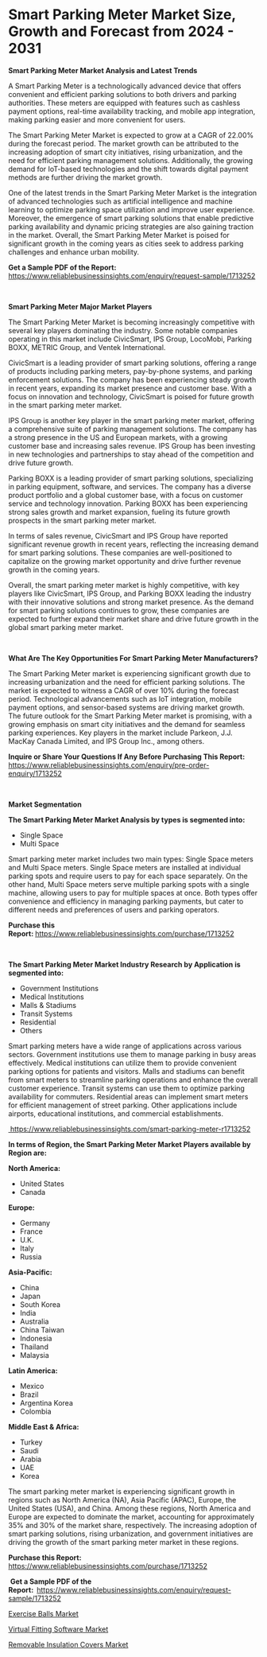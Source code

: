 <p><h1>Smart Parking Meter Market Size, Growth and Forecast from 2024 - 2031</h1></p><p><strong>Smart Parking Meter Market Analysis and Latest Trends</strong></p>
<p><p>A Smart Parking Meter is a technologically advanced device that offers convenient and efficient parking solutions to both drivers and parking authorities. These meters are equipped with features such as cashless payment options, real-time availability tracking, and mobile app integration, making parking easier and more convenient for users.</p><p>The Smart Parking Meter Market is expected to grow at a CAGR of 22.00% during the forecast period. The market growth can be attributed to the increasing adoption of smart city initiatives, rising urbanization, and the need for efficient parking management solutions. Additionally, the growing demand for IoT-based technologies and the shift towards digital payment methods are further driving the market growth.</p><p>One of the latest trends in the Smart Parking Meter Market is the integration of advanced technologies such as artificial intelligence and machine learning to optimize parking space utilization and improve user experience. Moreover, the emergence of smart parking solutions that enable predictive parking availability and dynamic pricing strategies are also gaining traction in the market. Overall, the Smart Parking Meter Market is poised for significant growth in the coming years as cities seek to address parking challenges and enhance urban mobility.</p></p>
<p><strong>Get a Sample PDF of the Report:&nbsp;</strong> <a href="https://www.reliablebusinessinsights.com/enquiry/request-sample/1713252">https://www.reliablebusinessinsights.com/enquiry/request-sample/1713252</a></p>
<p>&nbsp;</p>
<p><strong>Smart Parking Meter Major Market Players</strong></p>
<p><p>The Smart Parking Meter Market is becoming increasingly competitive with several key players dominating the industry. Some notable companies operating in this market include CivicSmart, IPS Group, LocoMobi, Parking BOXX, METRIC Group, and Ventek International.</p><p>CivicSmart is a leading provider of smart parking solutions, offering a range of products including parking meters, pay-by-phone systems, and parking enforcement solutions. The company has been experiencing steady growth in recent years, expanding its market presence and customer base. With a focus on innovation and technology, CivicSmart is poised for future growth in the smart parking meter market.</p><p>IPS Group is another key player in the smart parking meter market, offering a comprehensive suite of parking management solutions. The company has a strong presence in the US and European markets, with a growing customer base and increasing sales revenue. IPS Group has been investing in new technologies and partnerships to stay ahead of the competition and drive future growth.</p><p>Parking BOXX is a leading provider of smart parking solutions, specializing in parking equipment, software, and services. The company has a diverse product portfolio and a global customer base, with a focus on customer service and technology innovation. Parking BOXX has been experiencing strong sales growth and market expansion, fueling its future growth prospects in the smart parking meter market.</p><p>In terms of sales revenue, CivicSmart and IPS Group have reported significant revenue growth in recent years, reflecting the increasing demand for smart parking solutions. These companies are well-positioned to capitalize on the growing market opportunity and drive further revenue growth in the coming years.</p><p>Overall, the smart parking meter market is highly competitive, with key players like CivicSmart, IPS Group, and Parking BOXX leading the industry with their innovative solutions and strong market presence. As the demand for smart parking solutions continues to grow, these companies are expected to further expand their market share and drive future growth in the global smart parking meter market.</p></p>
<p>&nbsp;</p>
<p><strong>What Are The Key Opportunities For Smart Parking Meter Manufacturers?</strong></p>
<p><p>The Smart Parking Meter market is experiencing significant growth due to increasing urbanization and the need for efficient parking solutions. The market is expected to witness a CAGR of over 10% during the forecast period. Technological advancements such as IoT integration, mobile payment options, and sensor-based systems are driving market growth. The future outlook for the Smart Parking Meter market is promising, with a growing emphasis on smart city initiatives and the demand for seamless parking experiences. Key players in the market include Parkeon, J.J. MacKay Canada Limited, and IPS Group Inc., among others.</p></p>
<p><strong>Inquire or Share Your Questions If Any Before Purchasing This Report:</strong> <a href="https://www.reliablebusinessinsights.com/enquiry/pre-order-enquiry/1713252">https://www.reliablebusinessinsights.com/enquiry/pre-order-enquiry/1713252</a></p>
<p>&nbsp;</p>
<p><strong>Market Segmentation</strong></p>
<p><strong>The Smart Parking Meter Market Analysis by types is segmented into:</strong></p>
<p><ul><li>Single Space</li><li>Multi Space</li></ul></p>
<p><p>Smart parking meter market includes two main types: Single Space meters and Multi Space meters. Single Space meters are installed at individual parking spots and require users to pay for each space separately. On the other hand, Multi Space meters serve multiple parking spots with a single machine, allowing users to pay for multiple spaces at once. Both types offer convenience and efficiency in managing parking payments, but cater to different needs and preferences of users and parking operators.</p></p>
<p><strong>Purchase this Report:&nbsp;</strong><a href="https://www.reliablebusinessinsights.com/purchase/1713252">https://www.reliablebusinessinsights.com/purchase/1713252</a></p>
<p>&nbsp;</p>
<p><strong>The Smart Parking Meter Market Industry Research by Application is segmented into:</strong></p>
<p><ul><li>Government Institutions</li><li>Medical Institutions</li><li>Malls & Stadiums</li><li>Transit Systems</li><li>Residential</li><li>Others</li></ul></p>
<p><p>Smart parking meters have a wide range of applications across various sectors. Government institutions use them to manage parking in busy areas effectively. Medical institutions can utilize them to provide convenient parking options for patients and visitors. Malls and stadiums can benefit from smart meters to streamline parking operations and enhance the overall customer experience. Transit systems can use them to optimize parking availability for commuters. Residential areas can implement smart meters for efficient management of street parking. Other applications include airports, educational institutions, and commercial establishments.</p></p>
<p><a href="https://www.reliablebusinessinsights.com/smart-parking-meter-r1713252">&nbsp;https://www.reliablebusinessinsights.com/smart-parking-meter-r1713252</a></p>
<p><strong>In terms of Region, the Smart Parking Meter Market Players available by Region are:</strong></p>
<p>
    <p> <strong> North America: </strong>
        <ul>
            <li>United States</li>
            <li>Canada</li>
        </ul>
        </p> 
    <p> <strong> Europe: </strong>
        <ul>
            <li>Germany</li>
            <li>France</li>
            <li>U.K.</li>
            <li>Italy</li>
            <li>Russia</li>
        </ul>
        </p> 
    <p> <strong> Asia-Pacific: </strong>
        <ul>
            <li>China</li>
            <li>Japan</li>
            <li>South Korea</li>
            <li>India</li>
            <li>Australia</li>
            <li>China Taiwan</li>
            <li>Indonesia</li>
            <li>Thailand</li>
            <li>Malaysia</li>
        </ul>
        </p> 
    <p> <strong> Latin America: </strong>
        <ul>
            <li>Mexico</li>
            <li>Brazil</li>
            <li>Argentina Korea</li>
            <li>Colombia</li>
        </ul>
        </p> 
    <p> <strong> Middle East & Africa: </strong>
        <ul>
            <li>Turkey</li>
            <li>Saudi</li>
            <li>Arabia</li>
            <li>UAE</li>
            <li>Korea</li>
        </ul>
    </p>
    </p>
<p><p>The smart parking meter market is experiencing significant growth in regions such as North America (NA), Asia Pacific (APAC), Europe, the United States (USA), and China. Among these regions, North America and Europe are expected to dominate the market, accounting for approximately 35% and 30% of the market share, respectively. The increasing adoption of smart parking solutions, rising urbanization, and government initiatives are driving the growth of the smart parking meter market in these regions.</p></p>
<p><strong>Purchase this Report: </strong><a href="https://www.reliablebusinessinsights.com/purchase/1713252">https://www.reliablebusinessinsights.com/purchase/1713252</a></p>
<p>&nbsp;<strong>Get a Sample PDF of the Report:&nbsp;&nbsp;</strong><a href="https://www.reliablebusinessinsights.com/enquiry/request-sample/1713252">https://www.reliablebusinessinsights.com/enquiry/request-sample/1713252</a></p>
<p><strong></strong></p>
<p><p><a href="https://github.com/tamvrosiya/Market-Research-Report-List-4/blob/main/exercise-balls-market.md">Exercise Balls Market</a></p><p><a href="https://github.com/pizolina/Market-Research-Report-List-4/blob/main/virtual-fitting-software-market.md">Virtual Fitting Software Market</a></p><p><a href="https://github.com/gladysalidde/Market-Research-Report-List-1/blob/main/removable-insulation-covers-market.md">Removable Insulation Covers Market</a></p></p>